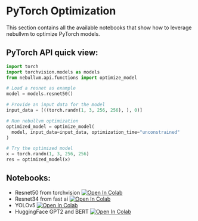 # **PyTorch Optimization**

This section contains all the available notebooks that show how to leverage nebullvm to optimize PyTorch models.

## PyTorch API quick view:

``` python
import torch
import torchvision.models as models
from nebullvm.api.functions import optimize_model

# Load a resnet as example
model = models.resnet50()

# Provide an input data for the model    
input_data = [((torch.randn(1, 3, 256, 256), ), 0)]

# Run nebullvm optimization
optimized_model = optimize_model(
  model, input_data=input_data, optimization_time="unconstrained"
)

# Try the optimized model
x = torch.randn(1, 3, 256, 256)
res = optimized_model(x)
```

## Notebooks:
- Resnet50 from torchvision [![Open In Colab](https://colab.research.google.com/assets/colab-badge.svg)](https://colab.research.google.com/drive/1aO8_5HiicAcOWbl-JI45RZZureJfMNJ-?usp=sharing)
- Resnet34 from fast ai [![Open In Colab](https://colab.research.google.com/assets/colab-badge.svg)](https://colab.research.google.com/drive/18vh5tVm91hGMTea-924Lbk8YJ-Np45Qb?usp=sharing)
- YOLOv5 [![Open In Colab](https://colab.research.google.com/assets/colab-badge.svg)](https://colab.research.google.com/drive/1whd9kIT26EIbvBAJytlU8OsM__uD7RfF?usp=sharing)
- HuggingFace GPT2 and BERT [![Open In Colab](https://colab.research.google.com/assets/colab-badge.svg)](https://colab.research.google.com/drive/1z_dbFIfaeED5XcpGcYJkXhE1vxQS4SsO?usp=sharing)
